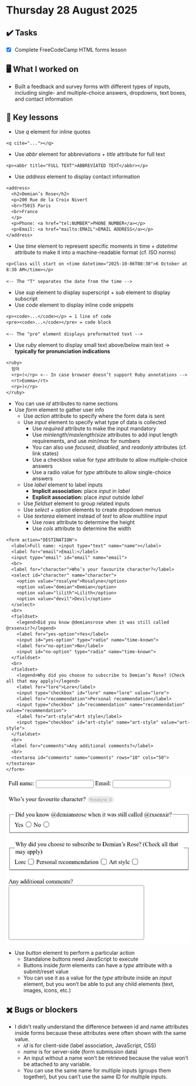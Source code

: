 # Thursday 28 August 2025

## ✔️ Tasks

- [x] Complete FreeCodeCamp HTML forms lesson

## 🖥️ What I worked on

- Built a feedback and survey forms with different types of inputs, including single- and multiple-choice answers, dropdowns, text boxes, and contact information

## 📓 Key lessons

- Use *q* element for inline quotes
```
<q cite="..."></q>
```
- Use *abbr* element for abbreviations + *title* attribute for full text
```
<p><abbr title="FULL TEXT">ABBREVIATED TEXT</abbr></p>
```
- Use *address* element to display contact information
```
<address>
  <h2>Demian’s Rose</h2>
  <p>200 Rue de la Croix Nivert
  <br>75015 Paris
  <br>France
  </p>
  <p>Phone: <a href="tel:NUMBER">PHONE NUMBER</a></p>
  <p>Email: <a href="mailto:EMAIL">EMAIL ADDRESS</a></p>
</address>
```
- Use *time* element to represent specific moments in time + *datetime* attribute to make it into a machine-readable format (cf. ISO norms)
```
<p>Class will start on <time datetime="2025-10-06T08:30">6 October at 8:30 AM</time></p>

<-- The "T" separates the date from the time -->
```
- Use *sup* element to display superscript + *sub* element to display subscript
- Use *code* element to display inline code snippets
```
<p><code>...</code></p> = 1 line of code
<pre><code>...</code></pre> = code block

<-- The "pre" element displays preformatted text -->
```
- Use *ruby* element to display small text above/below main text → **typically for pronunciation indications**
```
<ruby>
  엄마
  <rp>(</rp> <-- In case browser doesn’t support Ruby annotations -->
  <rt>Eomma</rt>
  <rp>)</rp>
</ruby>
```
- You can use *id* attributes to name sections
- Use *form* element to gather user info
	- Use *action* attribute to specify where the form data is sent
	- Use *input* element to specify what type of data is collected
		- Use *required* attribute to make the input mandatory
		- Use *minlength*/*maxlength*/*size* attributes to add input length requirements, and use *min*/*max* for numbers
		- You can also use *focused*, *disabled*, and *readonly* attributes (cf. link states)
		- Use a checkbox value for *type* attribute to allow multiple-choice answers
		- Use a radio value for *type* attribute to allow single-choice answers
	- Use *label* element to label inputs
		- **Implicit association:** place *input* in *label*
		- **Explicit association:** place *input* outside *label*
	- Use *fieldset* element to group related inputs
	- Use *select* + *option* elements to create dropdown menus
	- Use *textarea* element instead of *text* to allow multiline input
		- Use *rows* attribute to determine the height
		- Use *cols* attribute to determine the width
```
<form action="DESTINATION">
  <label>Full name: <input type="text" name="name"></label>
  <label for="email">Email:</label>
  <input type="email" id="email" name="email">
  <br>
  <label for="character">Who’s your favourite character?</label>
  <select id="character" name="character">
    <option value="rosalyne">Rosalyne</option>
    <option value="demian">Demian</option>
    <option value="lilith">Lilith</option>
    <option value="devil">Devil</option>
  </select>
  <br>
  <fieldset>
    <legend>Did you know @demiansrose when it was still called @rxsenxir?</legend>
    <label for="yes-option">Yes</label>
    <input id="yes-option" type="radio" name="time-known">
    <label for="no-option">No</label>
    <input id="no-option" type="radio" name="time-known">
  </fieldset>
  <br>
  <fieldset>
    <legend>Why did you choose to subscribe to Demian’s Rose? (Check all that may apply)</legend>
    <label for="lore">Lore</label>
    <input type="checkbox" id="lore" name="lore" value="lore">
    <label for="recommendation">Personal recommendation</label>
    <input type="checkbox" id="recommendation" name="recommendation" value="recommendation">
    <label for="art-style">Art style</label>
    <input type="checkbox" id="art-style" name="art-style" value="art-style">
  </fieldset>
  <br>
  <label for="comments">Any additional comments?</label>
  <br>
  <textarea id="comments" name="comments" rows="10" cols="50"></textarea>
</form>
```

![Form example](https://github.com/demiansrose/dev-diaries/blob/7007d7e334c1b526c5135260b232d613a4718975/assets/html-form-example.JPG)

- Use *button* element to perform a particular action
	- Standalone buttons need JavaScript to execute
	- Buttons inside *form* elements can have a *type* attribute with a submit/reset value
	- You can use it as a value for the *type* attribute inside an *input* element, but you won’t be able to put any child elements (text, images, icons, etc.)

## ✖️ Bugs or blockers

- I didn’t really understand the difference between id and name attributes inside forms because these attributes were often shown with the same value.
	- *id* is for client-side (label association, JavaScript, CSS)
	- *name* is for server-side (form submission data)
	- An input without a name won’t be retrieved because the value won’t be attached to any variable.
	- You can use the same name for multiple inputs (groups them together), but you can’t use the same ID for multiple inputs.
